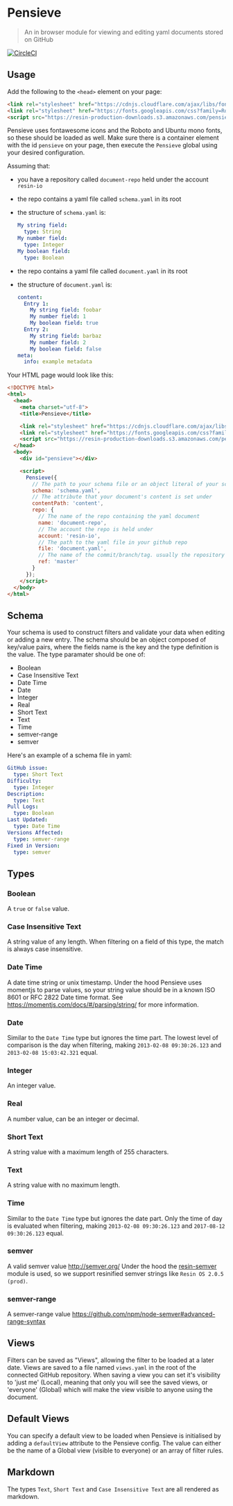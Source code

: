 Pensieve
========

> An in browser module for viewing and editing yaml documents stored on GitHub

[![CircleCI](https://circleci.com/gh/resin-io/pensieve/tree/master.svg?style=shield)](https://circleci.com/gh/resin-io/pensieve/tree/master)

Usage
-----

Add the following to the `<head>` element on your page:

```html
<link rel="stylesheet" href="https://cdnjs.cloudflare.com/ajax/libs/font-awesome/4.7.0/css/font-awesome.min.css" />
<link rel="stylesheet" href="https://fonts.googleapis.com/css?family=Roboto|Ubuntu+Mono">
<script src="https://resin-production-downloads.s3.amazonaws.com/pensieve/latest/pensieve.js"></script>
```

Pensieve uses fontawesome icons and the Roboto and Ubuntu mono fonts, so these should be loaded as well.
Make sure there is a container element with the id `pensieve` on your page, then execute the `Pensieve` global using your desired configuration.


Assuming that:
- you have a repository called `document-repo` held under the account `resin-io`
- the repo contains a yaml file called `schema.yaml` in its root
- the structure of `schema.yaml` is:
  ```yaml
  My string field:
    type: String
  My number field:
    type: Integer
  My boolean field:
    type: Boolean
  ```

- the repo contains a yaml file called `document.yaml` in its root
- the structure of `document.yaml` is:
  ```yaml
  content:
    Entry 1:
      My string field: foobar
      My number field: 1
      My boolean field: true
    Entry 2:
      My string field: barbaz
      My number field: 2
      My boolean field: false
  meta:
    info: example metadata
  ```

Your HTML page would look like this:


``` html
<!DOCTYPE html>
<html>
  <head>
    <meta charset="utf-8">
    <title>Pensieve</title>

    <link rel="stylesheet" href="https://cdnjs.cloudflare.com/ajax/libs/font-awesome/4.7.0/css/font-awesome.min.css" />
    <link rel="stylesheet" href="https://fonts.googleapis.com/css?family=Roboto|Ubuntu+Mono">
    <script src="https://resin-production-downloads.s3.amazonaws.com/pensieve/latest/pensieve.js"></script>
  </head>
  <body>
    <div id="pensieve"></div>

    <script>
      Pensieve({
        // The path to your schema file or an object literal of your schema
        schema: 'schema.yaml',
        // The attribute that your document's content is set under
        contentPath: 'content',
        repo: {
          // The name of the repo containing the yaml document
          name: 'document-repo',
          // The account the repo is held under
          account: 'resin-io',
          // The path to the yaml file in your github repo
          file: 'document.yaml',
          // The name of the commit/branch/tag. usually the repository’s default branch (eg master)
          ref: 'master'
        }
      });
    </script>
  </body>
</html>
```

Schema
------

Your schema is used to construct filters and validate your data when editing or adding a new entry.
The schema should be an object composed of key/value pairs, where the fields name is the key and the type definition is the value.
The type paramater should be one of:
- Boolean
- Case Insensitive Text
- Date Time
- Date
- Integer
- Real
- Short Text
- Text
- Time
- semver-range
- semver

Here's an example of a schema file in yaml:

```yaml
GitHub issue:
  type: Short Text
Difficulty:
  type: Integer
Description:
  type: Text
Pull Logs:
  type: Boolean
Last Updated:
  type: Date Time
Versions Affected:
  type: semver-range
Fixed in Version:
  type: semver
```

Types
-----

### Boolean
A `true` or `false` value.

### Case Insensitive Text
A string value of any length. When filtering on a field of this type, the match is always case insensitive.

### Date Time
A date time string or unix timestamp. Under the hood Pensieve uses momentjs to parse values, so your string value should be in a known ISO 8601 or RFC 2822 Date time format.
See https://momentjs.com/docs/#/parsing/string/ for more information.

### Date
Similar to the `Date Time` type but ignores the time part. The lowest level of comparison is the day when filtering, making `2013-02-08 09:30:26.123` and `2013-02-08 15:03:42.321` equal.

### Integer
An integer value.

### Real
A number value, can be an integer or decimal.

### Short Text
A string value with a maximum length of 255 characters.

### Text
A string value with no maximum length.

### Time
Similar to the `Date Time` type but ignores the date part. Only the time of day is evaluated when filtering, making `2013-02-08 09:30:26.123` and `2017-08-12 09:30:26.123` equal.

### semver
A valid semver value http://semver.org/
Under the hood the [resin-semver](https://github.com/resin-io-modules/resin-semver) module is used, so we support resinified semver strings like `Resin OS 2.0.5 (prod)`.

### semver-range
A semver-range value https://github.com/npm/node-semver#advanced-range-syntax


Views
-----

Filters can be saved as "Views", allowing the filter to be loaded at a later date. Views are saved to a file named `views.yaml` in the root of the connected GitHub repository. When saving a view you can set it's visibility to 'just me' (Local), meaning that only you will see the saved views, or 'everyone' (Global) which will make the view visible to anyone using the document.

Default Views
-------------

You can specify a default view to be loaded when Pensieve is initialised by adding a `defaultView` attribute to the Pensieve config. The value can either be the name of a Global view (visible to everyone) or an array of filter rules.

Markdown
--------

The types `Text`, `Short Text` and `Case Insensitive Text` are all rendered as
markdown.


